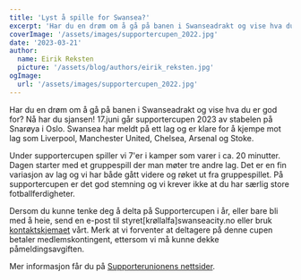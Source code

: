 ```yaml
---
title: 'Lyst å spille for Swansea?'
excerpt: 'Har du en drøm om å gå på banen i Swanseadrakt og vise hva du er god for? Nå har du sjansen! 17.juni går supportercupen 2023 av stabelen på Snarøya i Oslo. Swansea har meldt på ett lag og er klare for å kjempe mot lag som Liverpool, Manchester United, Chelsea, Arsenal og Stoke.'
coverImage: '/assets/images/supportercupen_2022.jpg'
date: '2023-03-21'
author:
  name: Eirik Reksten
  picture: '/assets/blog/authors/eirik_reksten.jpg'
ogImage:
  url: '/assets/images/supportercupen_2022.jpg'
---
```


Har du en drøm om å gå på banen i Swanseadrakt og vise hva du er god for? Nå har du sjansen! 17.juni går supportercupen 2023 av stabelen på Snarøya i Oslo. Swansea har meldt på ett lag og er klare for å kjempe mot lag som Liverpool, Manchester United, Chelsea, Arsenal og Stoke.

Under supportercupen spiller vi 7'er i kamper som varer i ca. 20 minutter. Dagen starter med et gruppespill der man møter tre andre lag. Det er en fin variasjon av lag og vi har både gått videre og røket ut fra gruppespillet. På supportercupen er det god stemning og vi krever ikke at du har særlig store fotballferdigheter.

Dersom du kunne tenke deg å delta på Supportercupen i år, eller bare bli med å heie, send en e-post til styret[krøllalfa]swanseacity.no eller bruk [kontaktskjemaet](https://us14.list-manage.com/contact-form?u=855c7bfd5fa0bfbf4eea47f68&form_id=4ac3559218a770988345e1b64117e50e) vårt. Merk at vi forventer at deltagere på denne cupen betaler medlemskontingent, ettersom vi må kunne dekke påmeldingsavgiften.

Mer informasjon får du på [Supporterunionens nettsider](http://www.supporterunionen.no/index.php/13-nyheter/264-velkommen-til-supportercupen-2023).
